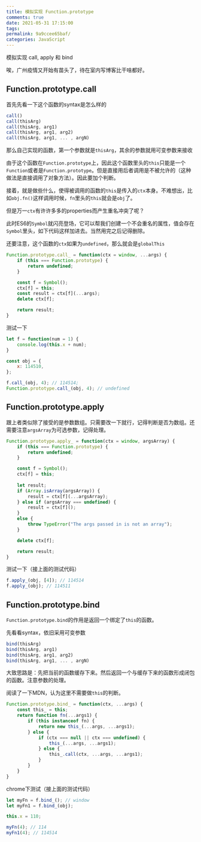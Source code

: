 ```yaml
---
title: 模拟实现 Function.prototype
comments: true
date: 2021-05-31 17:15:00
tags:
permalink: 9a9ccee65baf/
categories: JavaScript
---
```


模拟实现 call, apply 和 bind

<!-- more -->

唉，广州疫情又开始有苗头了，待在室内写博客比干啥都好。

## Function.prototype.call

首先先看一下这个函数的syntax是怎么样的

```javascript
call()
call(thisArg)
call(thisArg, arg1)
call(thisArg, arg1, arg2)
call(thisArg, arg1, ... , argN)
```

那么自己实现的函数，第一个参数就是`thisArg`，其余的参数就用可变参数来接收

由于这个函数在`Function.prototype`上，因此这个函数里头的`this`只能是一个`Function`或者是`Function.prototype`。但是直接用后者调用是不被允许的（这种做法是直接调用了对象方法）。因此要加个判断。

接着，就是做些什么，使得被调用的函数的`this`是传入的`ctx`本身。不难想出，比如`obj.fn()`这样调用时候，`fn`里头的`this`就会是`obj`了。

但是万一`ctx`有许许多多的properties而产生重名冲突了呢？

此时ES6的`Symbol`就闪亮登场，它可以帮我们创建一个不会重名的属性，值会存在`Symbol`里头，如下代码这样加进去。当然用完之后记得删除。

还要注意，这个函数的`ctx`如果为`undefined`，那么就会是`globalThis`

```javascript
Function.prototype.call_ = function(ctx = window, ...args) {
    if (this === Function.prototype) {
        return undefined;
    }

    const f = Symbol();
    ctx[f] = this;
    const result = ctx[f](...args);
    delete ctx[f];

    return result;
}
```

测试一下

```javascript
let f = function(num = 1) {
    console.log(this.x + num);
}

const obj = {
    x: 114510,
};

f.call_(obj, 4); // 114514;
Function.prototype.call_(obj, 4); // undefined
```

## Function.prototype.apply

跟上者类似除了接受的是参数数组。只需要改一下就行，记得判断是否为数组。还需要注意`argsArray`为可选参数，记得处理。

```javascript
Function.prototype.apply_ = function(ctx = window, argsArray) {
    if (this === Function.prototype) {
        return undefined;
    }

    const f = Symbol();
    ctx[f] = this;
    
    let result;
    if (Array.isArray(argsArray)) {
        result = ctx[f](...argsArray);
    } else if (argsArray === undefined) {
        result = ctx[f]();
    }
    else {
        throw TypeError("The args passed in is not an array");
    }

    delete ctx[f];

    return result;
}
```

测试一下（接上面的测试代码）

```javascript
f.apply_(obj, [4]); // 114514
f.apply_(obj); // 114511
```

## Function.prototype.bind

`Function.prototype.bind`的作用是返回一个绑定了`this`的函数。

先看看syntax，依旧采用可变参数

```javascript
bind(thisArg)
bind(thisArg, arg1)
bind(thisArg, arg1, arg2)
bind(thisArg, arg1, ... , argN)
```

大致思路是：先把当前的函数缓存下来。然后返回一个与缓存下来的函数形成闭包的函数。注意参数的处理。

阅读了一下MDN，认为这里不需要做`this`的判断。

```javascript
Function.prototype.bind_ = function(ctx, ...args) {
    const this_ = this;
    return function fn(...args1) {
        if (this instanceof fn) {
            return new this_(...args, ...args1);
        } else {
            if (ctx === null || ctx === undefined) {
                this_(...args, ...args1);
            } else {
                this_.call(ctx, ...args, ...args1);
            }
        }
    }
}
```

chrome下测试（接上面的测试代码）

```javascript
let myFn = f.bind_(); // window
let myFn1 = f.bind_(obj);

this.x = 110;

myFn(4); // 114
myFn1(4); // 114514
```
